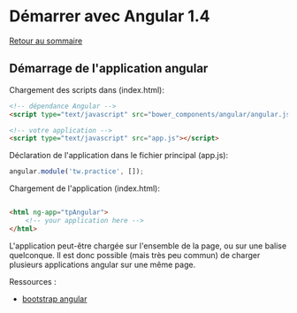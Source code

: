 # Démarrer avec Angular 1.4

[Retour au sommaire](01.00.angular-bases.documentation-fr.md)

## Démarrage de l'application angular

Chargement des scripts dans (index.html):

``` html
<!-- dépendance Angular -->
<script type="text/javascript" src="bower_components/angular/angular.js"> </script>

<!-- votre application -->
<script type="text/javascript" src="app.js"></script>
```
   
Déclaration de l'application dans le fichier principal (app.js):

``` js
angular.module('tw.practice', []);
```
    
Chargement de l'application (index.html):

``` html

<html ng-app="tpAngular">
    <!-- your application here -->
</html>

```

L'application peut-être chargée sur l'ensemble de la page, ou sur une balise quelconque. Il est donc possible (mais très peu commun) de charger plusieurs applications angular sur une même page.

Ressources : 
* [bootstrap angular](https://code.angularjs.org/1.4.7/docs/guide/bootstrap)
